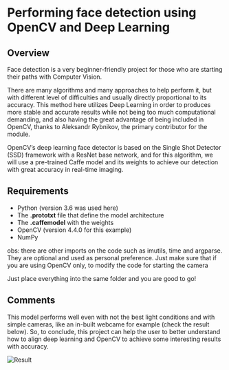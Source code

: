 # Performing face detection using OpenCV and Deep Learning

## Overview

<p>
  Face detection is a very beginner-friendly project for those who are starting their paths with Computer Vision.<p>
<p>
  There are many algorithms and many approaches to help perform it, but with different level of difficulties and usually directly proportional to its accuracy.
  This method here utilizes Deep Learning in order to produces more stable and accurate results while not being too much computational demanding, and also having the great advantage of being included in OpenCV, thanks to Aleksandr Rybnikov, the primary contributor for the module.
</p>
<p>
  OpenCV’s deep learning face detector is based on the Single Shot Detector (SSD) framework with a ResNet base network, and for this algorithm, we will use a pre-trained Caffe model and its weights to achieve our detection with great accuracy in real-time imaging.
</p>

## Requirements

* Python (version 3.6 was used here)
* The **.prototxt** file that define the model architecture
* The **.caffemodel** with the weights
* OpenCV (version 4.4.0 for this example)
* NumPy

obs: there are other imports on the code such as imutils, time and argparse. They are optional and used as personal preference. Just make sure that if you are using OpenCV only, to modify the code for starting the camera 

Just place everything into the same folder and you are good to go!

## Comments
<p>
  This model performs well even with not the best light conditions and with simple cameras, like an in-built webcame for example (check the result below). So, to conclude, this   project can help the user to better understand how to align deep learning and OpenCV to achieve some interesting results with accuracy.
</p>

![Result](https://user-images.githubusercontent.com/37183299/136977725-d42b881f-e446-4805-b3a6-e6d2afc8f4d2.jpg)




